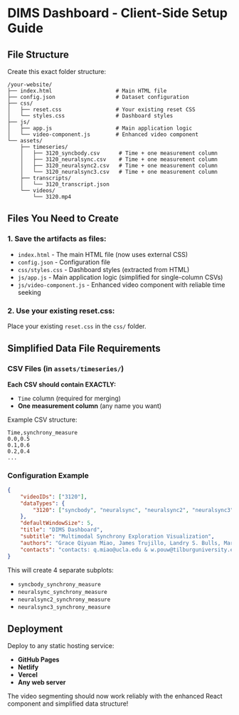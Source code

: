 # DIMS Dashboard - Client-Side Setup Guide

## File Structure

Create this exact folder structure:

```
/your-website/
├── index.html                    # Main HTML file
├── config.json                   # Dataset configuration  
├── css/
│   ├── reset.css                 # Your existing reset CSS
│   └── styles.css                # Dashboard styles
├── js/
│   ├── app.js                    # Main application logic
│   └── video-component.js        # Enhanced video component
└── assets/
    ├── timeseries/
    │   ├── 3120_syncbody.csv      # Time + one measurement column
    │   ├── 3120_neuralsync.csv    # Time + one measurement column
    │   ├── 3120_neuralsync2.csv   # Time + one measurement column
    │   └── 3120_neuralsync3.csv   # Time + one measurement column
    ├── transcripts/
    │   └── 3120_transcript.json
    └── videos/
        └── 3120.mp4
```

## Files You Need to Create

### 1. Save the artifacts as files:
- `index.html` - The main HTML file (now uses external CSS)
- `config.json` - Configuration file
- `css/styles.css` - Dashboard styles (extracted from HTML)
- `js/app.js` - Main application logic (simplified for single-column CSVs)
- `js/video-component.js` - Enhanced video component with reliable time seeking

### 2. Use your existing reset.css:
Place your existing `reset.css` in the `css/` folder.

## Simplified Data File Requirements

### CSV Files (in `assets/timeseries/`)
**Each CSV should contain EXACTLY:**
- `Time` column (required for merging)
- **One measurement column** (any name you want)

Example CSV structure:
```csv
Time,synchrony_measure
0.0,0.5
0.1,0.6
0.2,0.4
...
```

### Configuration Example
```json
{
    "videoIDs": ["3120"],
    "dataTypes": {
        "3120": ["syncbody", "neuralsync", "neuralsync2", "neuralsync3"]
    },
    "defaultWindowSize": 5,
    "title": "DIMS Dashboard",
    "subtitle": "Multimodal Synchrony Exploration Visualization",
    "authors": "Grace Qiyuan Miao, James Trujillo, Landry S. Bulls, Mark A. Thornton, Rick Dale, Wim Pouw",
    "contacts": "contacts: q.miao@ucla.edu & w.pouw@tilburguniversity.edu"
}
```

This will create 4 separate subplots:
- `syncbody_synchrony_measure`
- `neuralsync_synchrony_measure`  
- `neuralsync2_synchrony_measure`
- `neuralsync3_synchrony_measure`

## Deployment

Deploy to any static hosting service:
- **GitHub Pages**
- **Netlify** 
- **Vercel**
- **Any web server**

The video segmenting should now work reliably with the enhanced React component and simplified data structure!